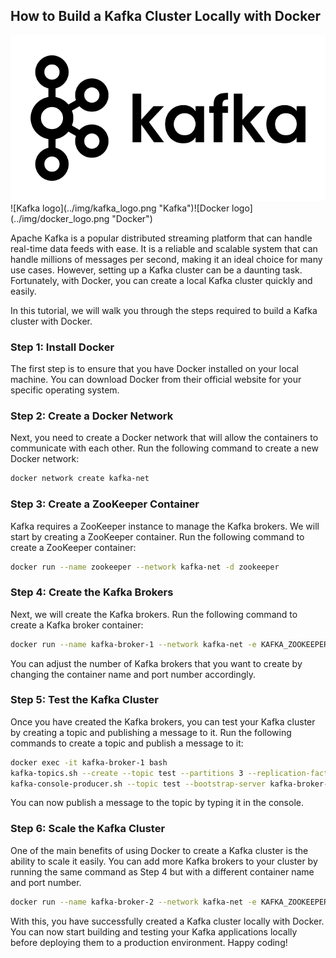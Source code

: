 ## How to Build a Kafka Cluster Locally with Docker

<img src="/img/kafka_logo.png" alt="kafka logo"/>
![Kafka logo](../img/kafka_logo.png "Kafka")![Docker logo](../img/docker_logo.png "Docker")

Apache Kafka is a popular distributed streaming platform that can handle real-time data feeds with ease. It is a reliable and scalable system that can handle millions of messages per second, making it an ideal choice for many use cases. However, setting up a Kafka cluster can be a daunting task. Fortunately, with Docker, you can create a local Kafka cluster quickly and easily.

In this tutorial, we will walk you through the steps required to build a Kafka cluster with Docker.

### Step 1: Install Docker

The first step is to ensure that you have Docker installed on your local machine. You can download Docker from their official website for your specific operating system.

### Step 2: Create a Docker Network

Next, you need to create a Docker network that will allow the containers to communicate with each other. Run the following command to create a new Docker network:

```sh
docker network create kafka-net
```
### Step 3: Create a ZooKeeper Container

Kafka requires a ZooKeeper instance to manage the Kafka brokers. We will start by creating a ZooKeeper container. Run the following command to create a ZooKeeper container:

```sh
docker run --name zookeeper --network kafka-net -d zookeeper
```

### Step 4: Create the Kafka Brokers

Next, we will create the Kafka brokers. Run the following command to create a Kafka broker container:

```sh
docker run --name kafka-broker-1 --network kafka-net -e KAFKA_ZOOKEEPER_CONNECT=zookeeper:2181 -e KAFKA_ADVERTISED_LISTENERS=PLAINTEXT://kafka-broker-1:9092 -d wurstmeister/kafka
```

You can adjust the number of Kafka brokers that you want to create by changing the container name and port number accordingly.

### Step 5: Test the Kafka Cluster

Once you have created the Kafka brokers, you can test your Kafka cluster by creating a topic and publishing a message to it. Run the following commands to create a topic and publish a message to it:

```sh
docker exec -it kafka-broker-1 bash
kafka-topics.sh --create --topic test --partitions 3 --replication-factor 1 --bootstrap-server kafka-broker-1:9092
kafka-console-producer.sh --topic test --bootstrap-server kafka-broker-1:9092
```

You can now publish a message to the topic by typing it in the console.

### Step 6: Scale the Kafka Cluster

One of the main benefits of using Docker to create a Kafka cluster is the ability to scale it easily. You can add more Kafka brokers to your cluster by running the same command as Step 4 but with a different container name and port number.

```sh
docker run --name kafka-broker-2 --network kafka-net -e KAFKA_ZOOKEEPER_CONNECT=zookeeper:2181 -e KAFKA_ADVERTISED_LISTENERS=PLAINTEXT://kafka-broker-2:9092 -d wurstmeister/kafka
```

With this, you have successfully created a Kafka cluster locally with Docker. You can now start building and testing your Kafka applications locally before deploying them to a production environment. Happy coding!
